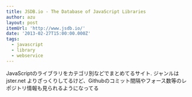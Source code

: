 ```yaml
---
title: JSDB.io - The Database of JavaScript Libraries
author: azu
layout: post
itemUrl: 'http://www.jsdb.io/'
date: '2013-02-27T15:00:00.000Z'
tags:
  - javascript
  - library
  - webservice
---
```

JavaScriptのライブラリをカテゴリ別などでまとめてるサイト. ジャンルは jster.net よりざっくりしてるけど、Githubのコミット間隔やフォース数等のレポジトリ情報も見られるようになってる
